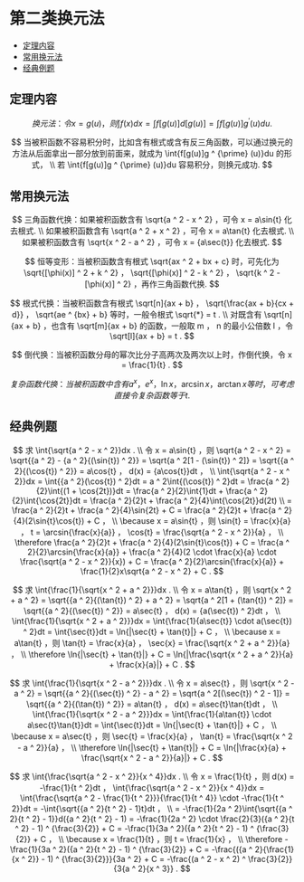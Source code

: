 # 第二类换元法

* [定理内容](#定理内容)
* [常用换元法](#常用换元法)
* [经典例题](#经典例题)


## 定理内容

$$
换元法：令 x = g(u) ，则 \int{f(x)}dx = \int{f[g(u)]}d[g(u)] = \int{f[g(u)]g ^ {\prime} (u)}du .
$$

$$
当被积函数不容易积分时，比如含有根式或含有反三角函数，可以通过换元的方法从后面拿出一部分放到前面来，就成为 \int{f[g(u)]g ^ {\prime} (u)}du 的形式，
\\
若 \int{f[g(u)]g ^ {\prime} (u)}du 容易积分，则换元成功.
$$

## 常用换元法

$$
三角函数代换：如果被积函数含有 \sqrt{a ^ 2 - x ^ 2} ，可令 x = a\sin{t} 化去根式.
\\
如果被积函数含有 \sqrt{a ^ 2 + x ^ 2} ，可令 x = a\tan{t} 化去根式.
\\
如果被积函数含有 \sqrt{x ^ 2 - a ^ 2} ，可令 x = {a\sec{t}} 化去根式.
$$

$$
恒等变形：当被积函数含有根式 \sqrt{ax ^ 2 + bx + c} 时，可先化为 \sqrt{[\phi(x)] ^ 2 + k ^ 2} ， \sqrt{[\phi(x)] ^ 2 - k ^ 2} ， \sqrt{k ^ 2 - [\phi(x)] ^ 2} ，再作三角函数代换.
$$

$$
根式代换：当被积函数含有根式 \sqrt[n]{ax + b} ， \sqrt{\frac{ax + b}{cx + d}} ， \sqrt{ae ^ {bx} + b} 等时，一般令根式 \sqrt{*} = t .
\\
对既含有 \sqrt[n]{ax + b} ，也含有 \sqrt[m]{ax + b} 的函数，一般取 m ， n 的最小公倍数 l ，令\sqrt[l]{ax + b} = t .
$$

$$
倒代换：当被积函数分母的幂次比分子高两次及两次以上时，作倒代换，令 x = \frac{1}{t} .
$$

$$
复杂函数代换：当被积函数中含有 a ^ x ， e ^ x ， \ln{x} ， \arcsin{x} ， \arctan{x} 等时，可考虑直接令复杂函数等于 t .
$$

## 经典例题

$$
求 \int{\sqrt{a ^ 2 - x ^ 2}}dx .
\\
令 x = a\sin{t} ，则 \sqrt{a ^ 2 - x ^ 2} = \sqrt{{a ^ 2} - {a ^ 2}{(\sin{t}) ^ 2}} = \sqrt{a ^ 2[1 - (\sin{t}) ^ 2]} = \sqrt{{a ^ 2}{(\cos{t}) ^ 2}} = a\cos{t} ， d(x) = {a\cos{t}}dt ，
\\
\int{\sqrt{a ^ 2 - x ^ 2}}dx = \int{{a ^ 2}(\cos{t}) ^ 2}dt = a ^ 2\int{(\cos{t}) ^ 2}dt = \frac{a ^ 2}{2}\int{(1 + \cos{2t})}dt = \frac{a ^ 2}{2}\int{1}dt + \frac{a ^ 2}{2}\int{\cos{2t}}dt = \frac{a ^ 2}{2}t + \frac{a ^ 2}{4}\int{\cos{2t}}d(2t)
\\
= \frac{a ^ 2}{2}t + \frac{a ^ 2}{4}\sin{2t} + C = \frac{a ^ 2}{2}t + \frac{a ^ 2}{4}(2\sin{t}\cos{t}) + C ，
\\
\because x = a\sin{t} ，则 \sin{t} = \frac{x}{a} ， t = \arcsin{\frac{x}{a}} ， \cos{t} = \frac{\sqrt{a ^ 2 - x ^ 2}}{a} ，
\\
\therefore \frac{a ^ 2}{2}t + \frac{a ^ 2}{4}(2\sin{t}\cos{t}) + C = \frac{a ^ 2}{2}\arcsin{\frac{x}{a}} + \frac{a ^ 2}{4}(2 \cdot \frac{x}{a} \cdot \frac{\sqrt{a ^ 2 - x ^ 2}}{x}) + C = \frac{a ^ 2}{2}\arcsin{\frac{x}{a}} + \frac{1}{2}x\sqrt{a ^ 2 - x ^ 2} + C .
$$

$$
求 \int{\frac{1}{\sqrt{x ^ 2 + a ^ 2}}}dx .
\\
令 x = a\tan{t} ，则 \sqrt{x ^ 2 + a ^ 2} = \sqrt{{a ^ 2}{(\tan{t}) ^ 2} + a ^ 2} = \sqrt{a ^ 2[1 + (\tan{t}) ^ 2]} = \sqrt{{a ^ 2}{(\sec{t}) ^ 2}} = a\sec{t} ， d(x) = {a(\sec{t}) ^ 2}dt ，
\\
\int{\frac{1}{\sqrt{x ^ 2 + a ^ 2}}}dx = \int{\frac{1}{a\sec{t}} \cdot a(\sec{t}) ^ 2}dt = \int{\sec{t}}dt = \ln{|\sec{t} + \tan{t}|} + C ，
\\
\because x = a\tan{t} ，则 \tan{t} = \frac{x}{a} ， \sec{x} = \frac{\sqrt{x ^ 2 + a ^ 2}}{a} ，
\\
\therefore \ln{|\sec{t} + \tan{t}|} + C = \ln{|\frac{\sqrt{x ^ 2 + a ^ 2}}{a} + \frac{x}{a}|} + C .
$$

$$
求 \int{\frac{1}{\sqrt{x ^ 2 - a ^ 2}}}dx .
\\
令 x = a\sec{t} ，则 \sqrt{x ^ 2 - a ^ 2} = \sqrt{{a ^ 2}{(\sec{t}) ^ 2} - a ^ 2} = \sqrt{a ^ 2[(\sec{t}) ^ 2 - 1]} = \sqrt{{a ^ 2}{(\tan{t}) ^ 2}} = a\tan{t} ， d(x) = a\sec{t}\tan{t}dt ，
\\
\int{\frac{1}{\sqrt{x ^ 2 - a ^ 2}}}dx = \int{\frac{1}{a\tan{t}} \cdot a\sec{t}\tan{t}}dt = \int{\sec{t}}dt = \ln{|\sec{t} + \tan{t}|} + C ，
\\
\because x = a\sec{t} ，则 \sec{t} = \frac{x}{a} ， \tan{t} = \frac{\sqrt{x ^ 2 - a ^ 2}}{a} ，
\\
\therefore \ln{|\sec{t} + \tan{t}|} + C = \ln{|\frac{x}{a} + \frac{\sqrt{x ^ 2 - a ^ 2}}{a}|} + C .
$$

$$
求 \int{\frac{\sqrt{a ^ 2 - x ^ 2}}{x ^ 4}}dx .
\\
令 x = \frac{1}{t} ，则 d(x) = -\frac{1}{t ^ 2}dt ， \int{\frac{\sqrt{a ^ 2 - x ^ 2}}{x ^ 4}}dx = \int{\frac{\sqrt{a ^ 2 - \frac{1}{t ^ 2}}}{\frac{1}{t ^ 4}} \cdot -\frac{1}{t ^ 2}}dt = -\int{\sqrt{{a ^ 2}{t ^ 2} - 1}t}dt ，
\\
= -\frac{1}{2a ^ 2}\int{\sqrt{{a ^ 2}{t ^ 2} - 1}}d({a ^ 2}{t ^ 2} - 1) = -\frac{1}{2a ^ 2} \cdot \frac{2}{3}({a ^ 2}{t ^ 2} - 1) ^ {\frac{3}{2}} + C = -\frac{1}{3a ^ 2}({a ^ 2}{t ^ 2} - 1) ^ {\frac{3}{2}} + C ，
\\
\because x = \frac{1}{t} ，则 t = \frac{1}{x} ，
\\
\therefore -\frac{1}{3a ^ 2}({a ^ 2}{t ^ 2} - 1) ^ {\frac{3}{2}} + C = -\frac{({a ^ 2}{\frac{1}{x ^ 2}} - 1) ^ {\frac{3}{2}}}{3a ^ 2} + C = -\frac{(a ^ 2 - x ^ 2) ^ \frac{3}{2}}{3{a ^ 2}{x ^ 3}} .
$$



